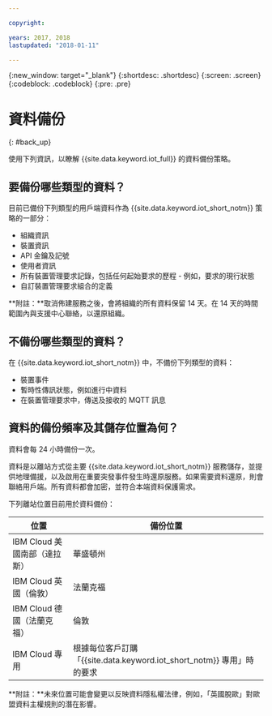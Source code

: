 ```yaml
---

copyright:

years: 2017, 2018
lastupdated: "2018-01-11"

---
```


{:new_window: target="\_blank"}
{:shortdesc: .shortdesc}
{:screen: .screen}
{:codeblock: .codeblock}
{:pre: .pre}


# 資料備份
{: #back_up}

使用下列資訊，以瞭解 {{site.data.keyword.iot_full}} 的資料備份策略。

## 要備份哪些類型的資料？

目前已備份下列類型的用戶端資料作為 {{site.data.keyword.iot_short_notm}} 策略的一部分：

- 組織資訊
- 裝置資訊
- API 金鑰及記號
- 使用者資訊
- 所有裝置管理要求記錄，包括任何起始要求的歷程 - 例如，要求的現行狀態
- 自訂裝置管理要求組合的定義

**附註：**取消佈建服務之後，會將組織的所有資料保留 14 天。在 14 天的時間範圍內與支援中心聯絡，以還原組織。

## 不備份哪些類型的資料？

在 {{site.data.keyword.iot_short_notm}} 中，不備份下列類型的資料：

- 裝置事件
- 暫時性傳訊狀態，例如進行中資料
- 在裝置管理要求中，傳送及接收的 MQTT 訊息
<!-- - Analytics rules and alert configuration -->

## 資料的備份頻率及其儲存位置為何？

資料會每 24 小時備份一次。

資料是以離站方式從主要 {{site.data.keyword.iot_short_notm}} 服務儲存，並提供地理備援，以及啟用在重要突發事件發生時還原服務。如果需要資料還原，則會聯絡用戶端。所有資料都會加密，並符合本端資料保護需求。

下列離站位置目前用於資料備份：

 位置|備份位置                             
------------- | -------------
IBM Cloud 美國南部（達拉斯）|華盛頓州
IBM Cloud 英國（倫敦）|法蘭克福
IBM Cloud 德國（法蘭克福）|倫敦
IBM Cloud 專用|根據每位客戶訂購「{{site.data.keyword.iot_short_notm}} 專用」時的要求

**附註：**未來位置可能會變更以反映資料隱私權法律，例如，「英國脫歐」對歐盟資料主權規則的潛在影響。
